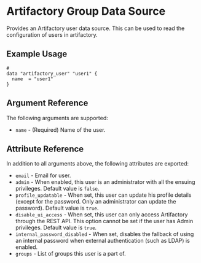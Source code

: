 # Artifactory Group Data Source

Provides an Artifactory user data source. This can be used to read the configuration of users in artifactory.

## Example Usage

```hcl
#
data "artifactory_user" "user1" {
  name  = "user1"
}
```

## Argument Reference

The following arguments are supported:

* `name` - (Required) Name of the user.

## Attribute Reference

In addition to all arguments above, the following attributes are exported:

* `email` - Email for user.
* `admin` - When enabled, this user is an administrator with all the ensuing privileges. Default value
  is `false`.
* `profile_updatable` - When set, this user can update his profile details (except for the password. Only an
  administrator can update the password). Default value is `true`.
* `disable_ui_access` - When set, this user can only access Artifactory through the REST API. This option
  cannot be set if the user has Admin privileges. Default value is `true`.
* `internal_password_disabled` - When set, disables the fallback of using an internal password when external
  authentication (such as LDAP) is enabled.
* `groups` - List of groups this user is a part of.
